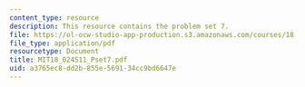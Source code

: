 ```yaml
---
content_type: resource
description: This resource contains the problem set 7.
file: https://ol-ocw-studio-app-production.s3.amazonaws.com/courses/18-024-multivariable-calculus-with-theory-spring-2011/a3765ec8dd2b855e569134cc9bd6647e_MIT18_024S11_Pset7.pdf
file_type: application/pdf
resourcetype: Document
title: MIT18_024S11_Pset7.pdf
uid: a3765ec8-dd2b-855e-5691-34cc9bd6647e
---
```

